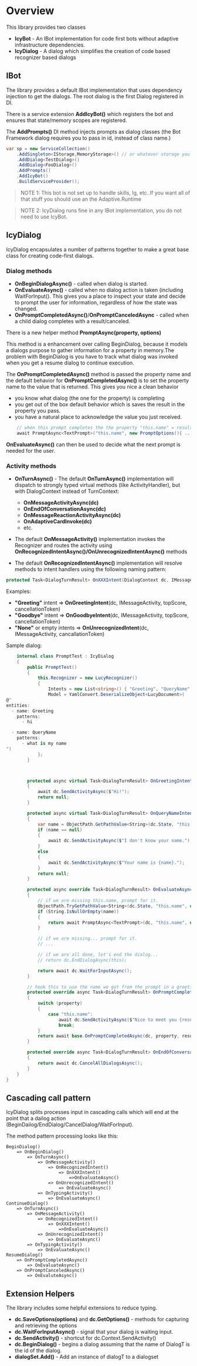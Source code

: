 
# Overview
This library provides two classes
* **IcyBot** - An IBot implementation for code first bots without adaptive infrastructure dependencies.
* **IcyDialog** - A dialog which simplifies the creation of code based recognizer based dialogs 

## IBot
The library provides a default IBot implementation that uses dependency injection to get the dialogs.
The root dialog is the first Dialog registered in DI.

There is a service extension **AddIcyBot()** which registers the bot and ensures that state/memory scopes are registered.

The **AddPrompts()** DI method injects prompts as dialog classes (the Bot Framework dialog requires you to pass in id, instead of class name.) 
 
```C#
var sp = new ServiceCollection()
    .AddSingleton<IStorage,MemoryStorage>() // or whatever storage you want.
    .AddDialog<TestDialog>()
    .AddDialog<FooDialog>()
    .AddPrompts()
    .AddIcyBot()
    .BuildServiceProvider();
```

> NOTE 1: This bot is not set up to handle skills, lg, etc.  If you want all of that stuff you
> should use an the Adaptive.Runtime

> NOTE 2: IcyDialog runs fine in any IBot implementation, you do not need to use IcyBot.

## IcyDialog
IcyDialog encapsulates a number of patterns together to make a great base class for creating code-first dialogs.

### Dialog methods
* **OnBeginDialogAsync()** -  called when dialog is started.
* **OnEvaluateAsync()** - called when no dialog action is taken (including WaitForInput(). This gives you a place to inspect your state
and decide to prompt the user for information, regardless of how the state was changed.
* **OnPromptCompletedAsync()**/**OnPromptCanceledAsync** - called when a child dialog completes with a result/canceled.

There is a new helper method **PromptAsync<DialogT>(property, options)**

This method is a enhancement over calling BeginDialog, because it models a dialogs purpose to gather information for a 
property in memory.The problem with BeginDialog is you have to track what dialog was invoked when you get a resume dialog to continue execution.

The **OnPromptCompletedAsync()** method is passed the property name and the default behavior for **OnPromptCompletedAsync()** is to set the property
name to the value that is returned.  This gives you nice a clean behavior
* you know what dialog (the one for the property) is completing
* you get out of the box default behavior which is saves the result in the property you pass.
* you have a natural place to acknowledge the value you just received.

```C#
    // when this prompt completes the the property "this.name" = result from the child dialog
    await PromptAsync<TextPrompt>("this.name", new PromptOptions(){ ... });
```
**OnEvaluateAsync()** can then be used to decide what the next prompt is needed for the user.

### Activity methods
* **OnTurnAsync()** - The default **OnTurnAsync()** implementation will dispatch to strongly typed virtual methods (like ActivityHandler), but with DialogContext instead of TurnContext:
    - **OnMessageActivityAsync(dc)**
    - **OnEndOfConversationAsync(dc)**
    - **OnMessageReactionActivityAsync(dc)**
    - **OnAdaptiveCardInvoke(dc)** 
    - etc.
     
* The default **OnMessageActivity()** implementation invokes the Recognizer and routes the activity using **OnRecognizedIntentAsync()/OnUnrecognizedIntentAsync()** methods
* The default **OnRecognizedIntentAsync()** implementation will resolve methods to intent handlers using the following naming pattern:

```C#
protected Task<DialogTurnResult> OnXXXIntent(DialogContext dc, IMessageActivity messageActivity, TopScore topSCore, CancellationToken ct);
``` 
    
Examples:
- **"Greeting"** intent => **OnGreetingIntent**(dc, IMessageActivity, topScore, cancellationToken)
- **"Goodbye"** intent => **OnGoodbyeIntent**(dc, IMessageActivity, topScore, cancellationToken)
- **"None"** or empty intents => **OnUnrecognizedIntent**(dc, IMessageActivity, cancallationToken)

Sample dialog:
```C#
    internal class PromptTest : IcyDialog
    {
        public PromptTest()
        {
            this.Recognizer = new LucyRecognizer()
            {
                Intents = new List<string>() { "Greeting", "QueryName" },
                Model = YamlConvert.DeserializeObject<LucyDocument>(
@"
entities:
  - name: Greeting
    patterns:
      - hi

  - name: QueryName
    patterns:
      - what is my name
")
            };
        }



        protected async virtual Task<DialogTurnResult> OnGreetingIntent(DialogContext dc, IMessageActivity messageActivity, RecognizerResult recognizerResult, CancellationToken cancellationToken)
        {
            await dc.SendActivityAsync($"Hi!");
            return null;
        }

        protected async virtual Task<DialogTurnResult> OnQueryNameIntent(DialogContext dc, IMessageActivity messageActivity, RecognizerResult recognizerResult, CancellationToken cancellationToken)
        {
            var name = ObjectPath.GetPathValue<String>(dc.State, "this.name");
            if (name == null)
            {
                await dc.SendActivityAsync($"I don't know your name.");
            }
            else
            {
                await dc.SendActivityAsync($"Your name is {name}.");
            }
            return null;
        }

        protected async override Task<DialogTurnResult> OnEvaluateAsync(DialogContext dc, CancellationToken ct)
        {
            // if we are missing this.name, prompt for it.
            ObjectPath.TryGetPathValue<String>(dc.State, "this.name", out var name);
            if (String.IsNullOrEmpty(name))
            {
                return await PromptAsync<TextPrompt>(dc, "this.name", new PromptOptions() { Prompt = dc.CreateReply("What is your name?") });
            }

            // if we are missing... prompt for it.
            // ...

            // if we are all done, let's end the dialog...
            // return dc.EndDialogAsync(this);

            return await dc.WaitForInputAsync();
        }

        // hook this to use the name we got from the prompt in a greeting back to the user.
        protected override async Task<DialogTurnResult> OnPromptCompletedAsync(DialogContext dc, string property, object result, CancellationToken cancellationToken = default)
        {
            switch (property)
            {
                case "this.name":
                    await dc.SendActivityAsync($"Nice to meet you {result}!");
                    break;
            }
            return await base.OnPromptCompletedAsync(dc, property, result, cancellationToken); ;
        }

        protected override async Task<DialogTurnResult> OnEndOfConversationActivityAsync(DialogContext dc, IEndOfConversationActivity endOfConversationActivity, CancellationToken cancellationToken)
        {
            return await dc.CancelAllDialogsAsync();
        }
    }
}
```

## Cascading call pattern
IcyDialog splits processes input in cascading calls which will end at the point that a dailog action (BeginDailog/EndDialog/CancelDialog/WaitForInput).

The method pattern processing looks like this:

```
BeginDialog()
    => OnBeginDialog()
        => OnTurnAsync()
            => OnMessageActivity()
                => OnRecognizedIntent()
                    => OnXXXIntent()
                        =>OnEvaluateAsync()
                => OnUnrecognizedIntent()
                    => OnEvaluateAsync()
            => OnTypingActivity()
                => OnEvaluateAsync()
ContinueDialog()
    => OnTurnAsync()
        => OnMessageActivity()
            => OnRecognizedIntent()
                => OnXXXIntent()
                    =>OnEvaluateAsync()
            => OnUnrecognizedIntent()
                => OnEvaluateAsync()
        => OnTypingActivity()
            => OnEvaluateAsync()
ResumeDialog()
    => OnPromptCompletedAsync()
        => OnEvaluateAsync()
    => OnPromptCanceledAsync()
        => OnEvaluteAsync()
```

## Extension Helpers
The library includes some helpful extensions to reduce typing.

* **dc.SaveOptions(options)** and **dc.GetOptions<T>()** - methods for capturing and retrieving the options
* **dc.WaitForInputAsync()** - signal that your dialog is waiting input.
* **dc.SendActivity()** - shortcut for dc.Context.SendActivity()
* **dc.BeginDialog<DialogT>()** - begins a dialog assuming that the name of DialogT is the id of the dialog.
* **dialogSet.Add<DialogT>()** - Add an instance of dialogT to a dialogset 
